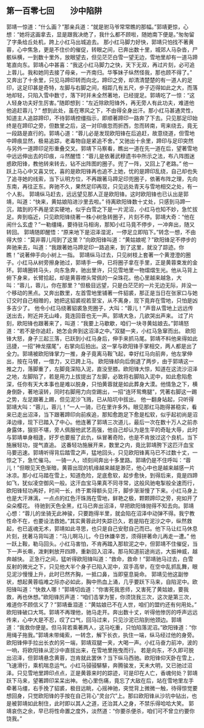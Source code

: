 ## 第一百零七回　　沙中陷阱

郭靖一惊道：“什么画？”那亲兵道：“就是驸马爷常常瞧的那幅。”郭靖更惊，心想：“她将这画拿去，显是跟我决绝了，我什么都不顾啦，随她南下便是。”匆匆留了字条给丘处机，跨上小红马出城追去。
那小红马脚力好快，郭靖只怕找不著黄蓉，心中焦急，更是不住价的催促，转眼之间，已奔出数十里，城郊人马杂沓，尸骸纵横，一到数十里外，放眼望去，但见茫茫白雪一望无边，雪地里却有一道马蹄笔直向东。郭靖心中甚喜：“我这小红马脚力之快，天下无双，再过片刻，必可追上蓉儿。我和她同去接了母亲，一齐南归。华筝妹子纵然怪我，那也顾不得了。”
又奔出了十余里，只见马蹄印转而向北，蹄印之旁，却清清楚楚的有一道人的足印，这足印甚是奇特，左脚与右脚之间，相距几有五尺，步子迈得如此之大，而落地却轻，只陷入雪中数寸，落下时并未全然著地，已经提足。郭靖吃了一惊：“这人轻身功夫好生厉害。”随即想到：“左近除欧阳锋外，再无旁人有此功夫，难道他他追赶蓉儿？”
想到此处，虽在寒风之下，不由得全身出汗。那小红马甚通灵性，知道主人追踪蹄印，不待郭靖控缰指示，即顺著蹄印一路奔了下去。只见那足印始终是在蹄印之旁，但数里之后，这一对印痕忽而折西，忽而转南，弯来绕去，竟无一段路是直行的。郭靖心道：“蓉儿必是发现欧阳锋在后追赶，故意绕道，但雪地中蹄痕显然，极易追踪，老毒物自是紧追不舍。”
又驰出十余里，蹄印与足印突然与另外一道蹄印足形重叠交叉。郭靖下马察看，瞧出一道在先一道在后，望著雪地中远远伸出去的印痕，斗然醒悟：“蓉儿是依著武穆遗书中所示之法，布八阵图迷惑欧阳锋，教他转来转去，钻不出阵图的圈子。兜了一阵，又回上了老路。”
他一跃上马心中又喜又忧，喜的是欧阳锋再也追不上她，忧的是蹄印乱绕，自己却也失了追寻她的线索，当下认明方位，不再跟著马蹄足印兜圈子，依著布阵之理，先向东南，再往正东。奔驰不久，果然足印再现，只见远处青天与雪地相交之处，有一个人影。
郭靖纵马赶去，远远望见那人正是欧阳锋。这时欧阳锋也已认出是郭靖，叫道：“快来，黄姑娘陷进沙里去啦。”
待离欧阳锋数十丈处，只感到马蹄一沉，踏到的不再是坚实硬地，似乎白雪之下是一片泥沼，小红马也知不妙，急忙拔足。奔到临近，只见欧阳锋绕著一株小树急转圈子，片刻不停。郭靖大奇：“他在闹什么玄虚？”一勒缰绳，要待驻马相询，那知小红马竟不停步，一冲奔出，随又转回。
郭靖随即醒悟：“原来地下是沼泽湿泥，一停足立即陷下。”转念一想，不由得大惊：“莫非蓉儿闯到了这里？”向欧阳锋叫道：“黄姑娘呢？”欧阳锋足不停步的奔驰来去，叫道：“我跟著她马蹄足印一路追来，到了这里，就没了踪迹。你瞧！”说著伸手向小树上一指。
郭靖纵马过去，只见树枝上套著一个黄澄澄的圈子。小红马从树旁擦身驰过，郭靖手一伸，已将圈子拿在手里，正是黄蓉束发的金环。郭靖圈转马头，向东急奔，驰出里许，只见雪地里一物熠熠生光。他从马背上俯下身来，长臂拾起，却是黄蓉襟头常佩的一朵珠花。他心里越来越急，大叫：“蓉儿，蓉儿，你在那里？”但极目远望，只是白茫茫的一片无边无际，并没一个移动的黑点。又奔出数里，左首雪地里铺著一件貂裘，那正是当日在张家口与她订交时自己相赠的，她把这貂裘视若至宝，从不离身，现下竟弃在雪地，只怕是凶多吉少了。
他令小红马绕著貂裘急兜圈子，大叫：“蓉儿！”声音从雪地上远远传送出去，附近并无山峰，竟连回音也无一声。郭靖大急，几欲哭出声来。
过了片刻，欧阳锋也跟著来了，叫道：“我要上马歇歇，咱们一块寻黄姑娘去。”郭靖怒道：“若不是你追赶，她怎会奔到这沼泽之中。”双腿一夹，小红马急窜而出。
欧阳锋大怒，身子三起三落，已跃到小红马身后，伸手来抓马尾。郭靖不料他来得如此迅捷，一招“神龙摆尾”，右掌向后拍出。这一掌与欧阳锋手掌相交，两人都是出了全力。郭靖被欧阳锋掌力一推，身子竟离马鞍飞起，幸好红马向前奔，他左掌伸出，按在马臂，一借力，又已跨上马。
欧阳锋却向后倒退了两步，由于郭靖这一推之力，落脚重了，左脚竟深陷入泥，直没至膝。欧阳锋大惊，知道在这流沙沼泽之地，左脚陷了，若是用力上拔提出了左脚，必致将右脚陷入泥中，如此愈陷愈深，任你有天大本事也是难以脱身，只怕黄蓉就是如此葬身大漠。他情急之下，横身倒卧，著地滚转，同时右脚用力向空踢出，一招“连环鸳鸯腿”，凭著右脚这一踢之势，左足跟著上踢，但见泥沙飞溅，已从陷坑中拔出。
他一翻身站起，只听得郭靖大叫：“蓉儿，蓉儿！”一人一骑，已在里许多外。眼见那红马跑得甚稳实，看来已走出沼泽，当下跟著蹄印向前疾追，那知愈跑足下愈是松软，似乎起初尚是沼泽边缘，现下已踏入了中心。他连著了郭靖三次道儿，最后一次在数十万人之前赤身露体，狠狈不堪，旁人佩服他武艺高强，他自己却认为是生平的奇耻大辱，此时与郭靖单身相逢，好歹也要报了此仇，纵冒著奇险，也是不肯放过这个良机，当下施展轻功，提气直追。
这番轻功施展开来，数里之内，竟比郭靖胯下这匹汗血宝马要迅速。郭靖听得背后踏雪之声，猛地回头，只见欧阳锋离马已不过数十丈，一惊之下，急忙催马。
一骑一人，顷刻间奔出十多里路。郭靖仍是不住呼叫：“蓉儿！”但眼见天色渐暗，黄蓉出现的机缘越来越是渺茫，他心中也是越来越感一片冰凉。那小红马踏在雪上，知道危险，足底愈软，起步愈快，到得后来，竟是四蹄如飞，犹似凌空御风一般。这汗血宝马果真不同寻常，这般风驰电掣般全速而行，欧阳锋轻功再好，时间一长，终于累得额头见汗，脚步渐渐慢了下来。小红马身上也是大汗淋漓，一点点的红色汗珠溅在雪地，鲜艳之极，颗颗蹄印之旁，宛如开了朵朵樱花。
待驰到天色全黑，红马已奔出沼泽，早把欧阳锋抛得不知去向。郭靖心想：“蓉儿的坐骑无此神骏，只要跑得半里，就会陷在沼泽中动弹不得。我宁教性命不在，也要设法救她。”其实黄蓉此时失踪已久，若是陷在泥沙之中，纵然救起，也已返魂无术，郭靖如此寻思，也只是自己安慰自己而已。他下马让红马休息片刻，抚著马背叫道：“马儿啊马儿，今日休嫌辛苦，须得拼著命儿再走一遭。”
他一跃上鞍，勒马回头。小红马害怕，不肯再踏入那软泥之中，但郭靖不住催促，当下一声长嘶，泼剌剌放开四蹄，重新回入沼泽。那马知道前途尚远，大振神威，越奔越快。
正急行之间，猛听得欧阳锋叫道：“救命，救命！”郭靖驰马过去，白雪反射的微光之下，只见他大半个身子已陷入泥中，双手高举，在空中乱抓乱舞，眼见泥沙慢慢上升，此时已然齐胸，一抵口鼻，当即窒息毙命。
郭靖见他这副惨状，想起黄蓉临难之际亦必如此，胸中热血上涌，几乎要跃下马来，自陷泥中。欧阳锋叫道：“快救人哪！”郭靖切齿道：“你害死我恩师，又害死了黄姑娘，要我救，再也休想。”欧阳锋厉声道：“咱们击掌为誓，你须饶我三次，这次是第三次，难道你不顾信义了？”郭靖垂泪道：“黄姑娘已不在人世，咱们的盟约还有何用处。”
欧阳锋破口大骂。郭靖不再理他，驰马走开。奔出数十丈，听得他惨厉的呼声远远传来，心中大是不忍，叹了口气，回马过来，只见沙泥已陷到他颈边。郭靖道：“我救你便是。但马背若乘著两人，这马吃重，只怕陷落泥沼。”欧阳锋道：“你用绳子拖我。”郭靖未带绳索，一转念，解下长衣，执住一端，纵马经过他的身旁。欧阳锋伸手拉出长衣的另一端，郭靖双腿一夹，大喝一声。小红马奋力前冲，波的一响，将欧阳锋从泥沙中直拔出来，在雪地里拖曳而行。
若是向东，不久即可脱出沼泽，但郭靖悬念黄蓉，岂肯就此罢休？当下纵马西驰。欧阳锋仰天卧在雪上，飞速滑行，乘机喘息运气。小红马骎骎騑騑，奔腾骏发，天未大明，又已驰过沼泽。只见雪地里蹄印点点，正是黄蓉来时的踪迹，可是印在人亡，香魂何处？郭靖跃下马来，望著蹄印呆呆出神。
他心里伤痛，竟忘了大敌在后，站在雪地里左手牵著马缰，右手挽了貂裘，极目远眺，心摇神驰，突觉背上微微一触，待得惊觉要想回身，只觉欧阳锋的手按在自己背心“灵台穴”上。那曰欧阳锋从沙坑中钻出，也是被郭靖如此制住，此时即以其人之道，还治其人之身，不禁乐得哈哈大笑。
郭靖哀伤之余，早已将性命置之度外，淡然道：“你要杀便杀，咱们可不曾立约要你饶我。”
